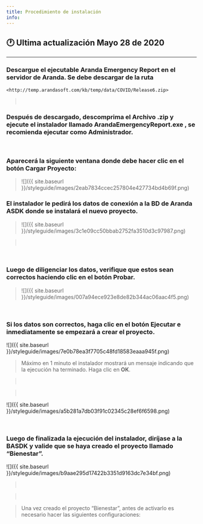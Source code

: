 ```yaml
---
title: Procedimiento de instalación
info:
---
```

## 🕐 Ultima actualización Mayo 28 de 2020
<hr>




### Descargue el ejecutable Aranda Emergency Report en el servidor de Aranda. Se debe descargar de la ruta

    <http://temp.arandasoft.com/kb/temp/data/COVID/Release6.zip>  

>    

### Después de descargado, descomprima el Archivo .zip y ejecute el instalador llamado ArandaEmergencyReport.exe , se recomienda ejecutar como Administrador. 

   

### Aparecerá la siguiente ventana donde debe hacer clic en el botón **Cargar Proyecto**:

>![]({{ site.baseurl }}/styleguide/images/2eab7834ccec257804e427734bd4b69f.png)

### El instalador le pedirá los datos de conexión a la BD de Aranda ASDK donde se instalará el nuevo proyecto. 

>![]({{ site.baseurl }}/styleguide/images/3c1e09cc50bbab2752fa3510d3c97987.png)

>    

 

###  Luego de diligenciar los datos, verifique que estos sean correctos haciendo clic en el botón **Probar**. 

>![]({{ site.baseurl }}/styleguide/images/007a94ece923e8de82b344ac06aac4f5.png)

 

###  Si los datos son correctos, haga clic en el botón **Ejecutar** e inmediatamente se empezará a crear el proyecto.

![]({{ site.baseurl }}/styleguide/images/7e0b78ea3f7705c48fd18583eaaa945f.png)

>   Máximo en 1 minuto el instalador mostrará un mensaje indicando que la
>   ejecución ha terminado. Haga clic en **OK**. 

>    

>    

![]({{ site.baseurl }}/styleguide/images/a5b281a7db03f91c02345c28ef6f6598.png)

 

### Luego de finalizada la ejecución del instalador, diríjase a la BASDK y valide que se haya creado el proyecto llamado “Bienestar”.

![]({{ site.baseurl }}/styleguide/images/b9aae295d17422b3351d9163dc7e34bf.png)

>    

>    

>   Una vez creado el proyecto “Bienestar”, antes de activarlo es necesario
>   hacer las siguientes configuraciones: 
